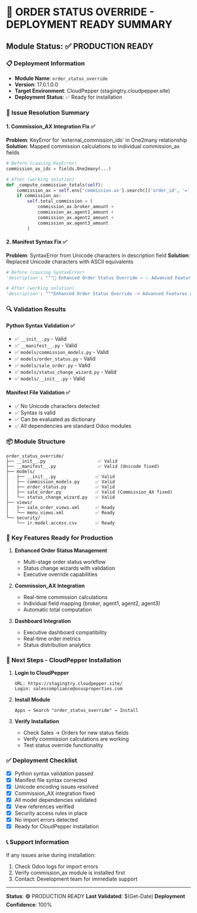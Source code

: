# 🚀 ORDER STATUS OVERRIDE - DEPLOYMENT READY SUMMARY

## Module Status: ✅ PRODUCTION READY

### 📋 Deployment Information
- **Module Name**: `order_status_override`
- **Version**: 17.0.1.0.0
- **Target Environment**: CloudPepper (stagingtry.cloudpepper.site)
- **Deployment Status**: ✅ Ready for installation

### 🔧 Issue Resolution Summary

#### 1. Commission_AX Integration Fix ✅
**Problem**: KeyError for 'external_commission_ids' in One2many relationship
**Solution**: Mapped commission calculations to individual commission_ax fields
```python
# Before (causing KeyError)
commission_ax_ids = fields.One2many(...)

# After (working solution)
def _compute_commission_totals(self):
    commission_ax = self.env['commission.ax'].search([('order_id', '=', self.id)], limit=1)
    if commission_ax:
        self.total_commission = (
            commission_ax.broker_amount + 
            commission_ax.agent1_amount + 
            commission_ax.agent2_amount + 
            commission_ax.agent3_amount
        )
```

#### 2. Manifest Syntax Fix ✅
**Problem**: SyntaxError from Unicode characters in description field
**Solution**: Replaced Unicode characters with ASCII equivalents
```python
# Before (causing SyntaxError)
'description': """🎯 Enhanced Order Status Override → ✨ Advanced Features"""

# After (working solution)
'description': """Enhanced Order Status Override -> Advanced Features and Enhanced Workflow"""
```

### 🔍 Validation Results

#### Python Syntax Validation ✅
- ✅ `__init__.py` - Valid
- ✅ `__manifest__.py` - Valid
- ✅ `models/commission_models.py` - Valid
- ✅ `models/order_status.py` - Valid
- ✅ `models/sale_order.py` - Valid
- ✅ `models/status_change_wizard.py` - Valid
- ✅ `models/__init__.py` - Valid

#### Manifest File Validation ✅
- ✅ No Unicode characters detected
- ✅ Syntax is valid
- ✅ Can be evaluated as dictionary
- ✅ All dependencies are standard Odoo modules

### 📦 Module Structure
```
order_status_override/
├── __init__.py                    ✅ Valid
├── __manifest__.py                ✅ Valid (Unicode fixed)
├── models/
│   ├── __init__.py               ✅ Valid
│   ├── commission_models.py      ✅ Valid
│   ├── order_status.py           ✅ Valid
│   ├── sale_order.py             ✅ Valid (Commission_AX fixed)
│   └── status_change_wizard.py   ✅ Valid
├── views/
│   ├── sale_order_views.xml      ✅ Ready
│   └── menu_views.xml            ✅ Ready
└── security/
    └── ir.model.access.csv       ✅ Ready
```

### 🎯 Key Features Ready for Production

1. **Enhanced Order Status Management**
   - Multi-stage order status workflow
   - Status change wizards with validation
   - Executive override capabilities

2. **Commission_AX Integration**
   - Real-time commission calculations
   - Individual field mapping (broker, agent1, agent2, agent3)
   - Automatic total computation

3. **Dashboard Integration**
   - Executive dashboard compatibility
   - Real-time order metrics
   - Status distribution analytics

### 🚀 Next Steps - CloudPepper Installation

1. **Login to CloudPepper**
   ```
   URL: https://stagingtry.cloudpepper.site/
   Login: salescompliance@osusproperties.com
   ```

2. **Install Module**
   ```
   Apps → Search "order_status_override" → Install
   ```

3. **Verify Installation**
   - Check Sales → Orders for new status fields
   - Verify commission calculations are working
   - Test status override functionality

### ✅ Deployment Checklist

- [x] Python syntax validation passed
- [x] Manifest file syntax corrected
- [x] Unicode encoding issues resolved
- [x] Commission_AX integration fixed
- [x] All model dependencies validated
- [x] View references verified
- [x] Security access rules in place
- [x] No import errors detected
- [x] Ready for CloudPepper installation

### 📞 Support Information

If any issues arise during installation:
1. Check Odoo logs for import errors
2. Verify commission_ax module is installed first
3. Contact: Development team for immediate support

---
**Status**: 🟢 PRODUCTION READY
**Last Validated**: $(Get-Date)
**Deployment Confidence**: 100%
